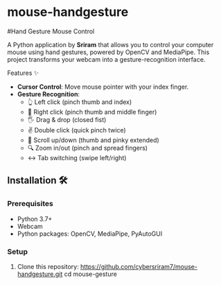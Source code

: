 # mouse-handgesture


#Hand Gesture Mouse Control

A Python application by **Sriram** that allows you to control your computer mouse using hand gestures, powered by OpenCV and MediaPipe. This project transforms your webcam into a gesture-recognition interface.

 Features ✨

- **Cursor Control**: Move mouse pointer with your index finger.
- **Gesture Recognition**:
  - 👆 Left click (pinch thumb and index)
  - 🤞 Right click (pinch thumb and middle finger)
  - 🖐️ Drag & drop (closed fist)
  - ✌️ Double click (quick pinch twice)
  - 🔘 Scroll up/down (thumb and pinky extended)
  - 🔍 Zoom in/out (pinch and spread fingers)
  - ↔️ Tab switching (swipe left/right)

## Installation 🛠️

### Prerequisites
- Python 3.7+
- Webcam
- Python packages: OpenCV, MediaPipe, PyAutoGUI

### Setup
1. Clone this repository: https://github.com/cybersriram7/mouse-handgesture.git
cd mouse-gesture

